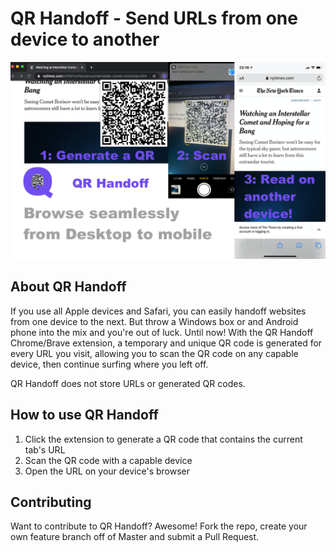 # QR Handoff - Send URLs from one device to another

![QR How-to](https://github.com/PositiveControl/qr_handoff/blob/master/images/handoff-usage.png)

## About QR Handoff
If you use all Apple devices and Safari, you can easily handoff websites from one device to the next.  But throw a Windows box or and Android phone into the mix and you're out of luck.  Until now!  With the QR Handoff Chrome/Brave extension, a temporary and unique QR code is generated for every URL you visit, allowing you to scan the QR code on any capable device, then continue surfing where you left off.  

QR Handoff does not store URLs or generated QR codes.

## How to use QR Handoff
1. Click the extension to generate a QR code that contains the current tab's URL
2. Scan the QR code with a capable device
3. Open the URL on your device's browser

## Contributing
Want to contribute to QR Handoff?  Awesome!  Fork the repo, create your own feature branch off of Master and submit a Pull Request.
